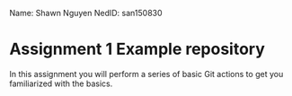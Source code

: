 Name: Shawn Nguyen
NedID: san150830

# Assignment 1 Example repository

In this assignment you will perform a series of basic Git actions to get you familiarized with the basics.
